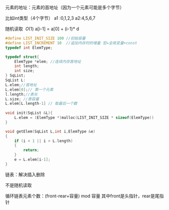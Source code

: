 元素的地址：元素的首地址（因为一个元素可能是多个字节）

比如int类型（4个字节） a1 :0,1,2,3  a2:4,5,6,7

随机读取 $~O(1)$ a[i-1] = a[0] + (i-1)* d

```c++
#define LIST_INIT_SIZE 100 //初始容量
#define LIST_INCREMENT 10  //追加内存时的增量 宏=全局变量+const
typedef int ElemType;

typedef struct{
    ElemType *elem; //连续内存首地址
    int length;
    int size;
} SqList;
SqList L:
L.elem;//首地址 
L.elem[0];// 第一个元素
l.length;//表长
L.size; //表容量
L.elem[L.length-1] // 取最后一个数
    
void init(SqList &L){
    L.elem = (ElemType *)malloc(LIST_INIT_SIZE * sizeof(ElemType))
}

void getElem(SqList L,int i,ElemType &e)
{
    if (i < 1 || i > L.length)
    {
        return;
    }
    e = L.elem[i-1];
}
```



链表：解决插入删除

不是随机读取

循环链表元素个数：(front-rear+容量) mod 容量 其中front是头指针，rear是尾指针